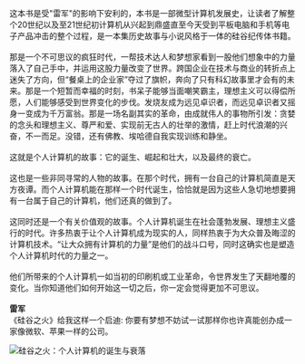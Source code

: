 <!--##
{
        "description": "这本书是受'雷军'的影响下安利的，本书是一部微型计算机发展史，让读者了解整个20世纪以及至21世纪初计算机从兴起到鼎盛直至今天受到平板电脑和手机等电子产品冲击的整个过程，是一本集历史故事与小说风格于一体的硅谷纪传体书籍。",
        "tag": [
            "阅读",
            "计算机",
            "硅谷"
        ],
        "img":"https://picserver.duoyu.link/picfile/image/202306/06-1686066598185.png",
        "dateYY": "2019",
        "dateMM": "12",
        "dateDD": "24",
        "top": true,
        "signal":""
    }
 ##-->
这本书是受"雷军"的影响下安利的，本书是一部微型计算机发展史，让读者了解整个20世纪以及至21世纪初计算机从兴起到鼎盛直至今天受到平板电脑和手机等电子产品冲击的整个过程，是一本集历史故事与小说风格于一体的硅谷纪传体书籍。
<br /><br />
那是一个不可思议的疯狂时代，一帮技术达人和梦想家看到一股他们想象中的力量落入了自己手中，并运用这股力量改变了世界。跨国企业在技术与商业的转折点上迷失了方向，但“餐桌上的企业家”夺过了旗帜，奔向了只有科幻故事里才会有的未来。那是一个短暂而幸福的时刻，书呆子能够当面嘲笑霸主，理想主义可以得偿所愿，人们能够感受到世界变化的步伐。发烧友成为远见卓识者，而远见卓识者又摇身一变成为千万富翁。那是一场名副其实的革命，由成就伟人的事物所引发：贪婪的念头和理想主义、尊严和爱、实现前无古人的壮举的激情，赶上时代浪潮的兴奋，不一而足。没错，还有佛教、埃哈德自我实现训练和静坐。
<br /><br />
这就是个人计算机的故事：它的诞生、崛起和壮大，以及最终的衰亡。
<br /><br />
这也是一些非同寻常的人物的故事。在那个时代，拥有一台自己的计算机简直是天方夜谭。而个人计算机能在那样一个时代诞生，恰恰就是因为这些人急切地想要拥有一台属于自己的计算机，他们还真的做到了。
<br /><br />
这同时还是一个有关价值观的故事。个人计算机诞生在社会蓬勃发展、理想主义盛行的时代。许多热衷于让个人计算机成为现实的人，同样热衷于为大众普及晦涩的计算机技术。“让大众拥有计算机的力量”是他们的战斗口号，同时这确实也是塑造个人计算机时代的力量之一。
<br /><br />
他们所带来的个人计算机一如当初的印刷机或工业革命，令世界发生了天翻地覆的变化。当你知道他们如何开始这一切之后，你一定会觉得更加不可思议。
<br /><br />
<b>雷军</b>
<br />
《硅谷之火》给我这样一个启迪: 你要有梦想不妨试一试那样你也许真能创办成一家像微软、苹果一样的公司。

<p class="notesbookimg">
 <img src="https://picserver.duoyu.link/picfile/image/202306/06-1686066598185.png" alt="硅谷之火：个人计算机的诞生与衰落" />
</p>